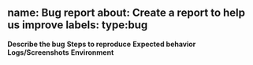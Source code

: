 name: Bug report
about: Create a report to help us improve
labels: type:bug
---
**Describe the bug**
**Steps to reproduce**
**Expected behavior**
**Logs/Screenshots**
**Environment**

